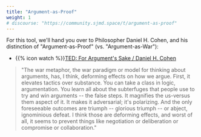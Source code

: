 ```yaml
---
title: "Argument-as-Proof"
weight: 1
# discourse: "https://community.sjmd.space/t/argument-as-proof"
---
```


For this tool, we'll hand you over to Philosopher Daniel H. Cohen, and his distinction of "Argument-as-Proof" (vs. "Argument-as-War"):

- {{% icon watch %}}[TED: For Argument's Sake / Daniel H. Cohen](https://www.ted.com/talks/daniel_h_cohen_for_argument_s_sake?language=en)

> "The war metaphor, the war paradigm or model for thinking about arguments, has, I think, deforming effects on how we argue. First, it elevates tactics over substance. You can take a class in logic, argumentation. You learn all about the subterfuges that people use to try and win arguments -- the false steps. It magnifies the us-versus them aspect of it. It makes it adversarial; it's polarizing. And the only foreseeable outcomes are triumph -- glorious triumph -- or abject, ignominious defeat. I think those are deforming effects, and worst of all, it seems to prevent things like negotiation or deliberation or compromise or collaboration."